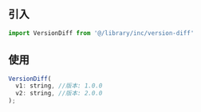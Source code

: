 ## 引入
```javascript
import VersionDiff from '@/library/inc/version-diff'
```

## 使用
```javascript
VersionDiff(
  v1: string, //版本: 1.0.0
  v2: string, //版本: 2.0.0
);
```
